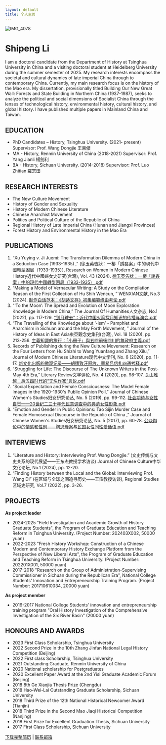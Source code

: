 ```yaml
---
layout: default
title: 个人主页
---
```

![IMG_4078](https://github.com/user-attachments/assets/1538b9e8-efac-43ff-9972-79979b66993f)

# Shipeng Li

I am a doctoral candidate from the Department of History at Tsinghua University in China and a visiting doctoral student at Heidelberg University during the summer semester of 2025. My research interests encompass the societal and cultural dynamics of late imperial China through to contemporary China. Currently, my main research focus is on the history of the Mao era. My dissertation, provisionally titled Building Our New Great Wall: Forests and State Building in Northern China (1937-1987), seeks to analyze the political and social dimensions of Socialist China through the lenses of technological history, environmental history, cultural history, and global history. I have published multiple papers in Mainland China and Taiwan.

## EDUCATION
- PhD Candidates – History, Tsinghua University. (2021- present)        Supervisor: Prof. Wang Dongjie 王東傑
- MA - History, Renmin University of China (2018-2021)              Supervisor: Prof. Yang Jianli 楊劍利
- BA - History, Sichuan University. (2014-2018)                      Supervisor: Prof. Luo Zhitian 羅志田


## RESEARCH INTERESTS
- The New Culture Movement
- History of Gender and Sexuality
- History of Modern Chinese Literature
- Chinese Anarchist Movement
- Politics and Political Culture of the Republic of China
- Regional History of Late Imperial China (Hunan and Jiangxi Provinces)
- Forest History and Environmental History in the Mao Era


## PUBLICATIONS
1.	“Xu Yuying v. Ji Juemi: The Transformation Dilemma of Modern China in a Seduction Case (1933-1935) ,” (徐玉英告狀：一樁「誘姦案」中的現代中國轉型困局（1933-1935）), Research on Women in Modern Chinese History近代中國婦女史研究(台灣), Vol. 43 (2024). [徐玉英告狀：一樁「誘姦案」中的現代中國轉型困局（1933-1935）.pdf](https://github.com/user-attachments/files/18601665/1933-1935.pdf)
2.	“Making a Model of Vernacular Writing: A Study on the Compilation Reason of the First Collection of Hu Shih Wencun, ” WENXIAN文献, No.3 (2024). [制作白话范本：《胡适文存》初集编纂缘由考论.pdf](https://github.com/user-attachments/files/18599692/default.pdf)
3.	“‘To the Moon’: The Spread and Evolution of Moon Exploration Knowledge in Modern China,” The Journal Of Humanities人文杂志, No.1 (2022), pp. 117-129. [“到月球去”：近代中国火箭探月知识的传播与演变.pdf](https://github.com/user-attachments/files/18599694/default.pdf)
4.	“The Travelling of the Knowledge about ‘-ism’ - Pamphlet and Anarchism in Sichuan around the May Forth Movement, ” Journal of the History of Ideas in East Asia東亞觀念史集刊(台灣), Vol. 18 (2020), pp. 213-256. [主義知識的旅行：「小冊子」與五四前後四川的無政府主義.pdf](https://github.com/user-attachments/files/18599704/default.pdf)
5.	Records of Publishing during the New Culture Movement: Research on the Four Letters from Hu Shizhi to Wang Yuanfang and Zhang Xilu,” Journal of Modern Chinese Literature现代中文学刊, No. 6 (2020), pp. 11-17. [新文化出版的微观记录——胡适致汪原放、章希吕信札四通考释.pdf](https://github.com/user-attachments/files/18599707/default.pdf)
6.	“Struggling for Life: The Discourse of The Unknown Writers in the Post-May 4th Era,” Literary Review文学评论, No. 4 (2020), pp. 98-107. [关山难越：后五四时代的“无名作家”言说.pdf](https://github.com/user-attachments/files/18599711/default.pdf)
7.	“Social Expectation and Female Consciousness: The Model Female Images in the 1920-1930's Public Opinion Poll,” Journal of Chinese Women's Studies妇女研究论丛, No. 5 (2019), pp. 99-112. [社会期待与女性自觉——20世纪二三十年代民意调查中的典范女性形象.pdf](https://github.com/user-attachments/files/18599713/20.pdf)
8.	“Emotion and Gender in Public Opinions: Tao Sijin Murder Case and Female Homosexual Discourse in the Republic of China ,” Journal of Chinese Women's Studies妇女研究论丛, No. 5 (2017), pp. 60-78. [公众舆论中的情感和性别——陶思瑾案与民国女性同性爱话语.pdf](https://github.com/user-attachments/files/18599716/default.pdf)


## INTERVIEWS
1.	“Literature and History: Interviewing Prof. Wang Dongjie.” (文史传统与文史关系的现代展望——王东杰教授学术访谈) Journal of Chinese Culture中华文化论坛, No.1 (2024), pp. 12-20. 
2.	“Finding History between the Local and the Global: Interviewing Prof. Wang Di” (在区域与全球之间追寻历史——王笛教授访谈), Regional Studies区域史研究, Vol.7 (2022), pp. 3-26.


## PROJECTS
**As project leader**
- 2024-2025   "Field Investigation and Academic Growth of History Graduate Students", the Program of Graduate Education and Teaching Reform in Tsinghua University. (Project Number: 202403X002, 50000 yuan)
- 2022-2023   "Fresh History Workshop: Construction of a Chinese Modern and Contemporary History Exchange Platform from the Perspective of New Liberal Arts", the Program of Graduate Education and Teaching Reform in Tsinghua University. (Project Number: 202201X001, 50000 yuan)
- 2017-2018   "Research on the Group of Administration-Supervising Commissioner in Sichuan during the Republican Era", National College Students' Innovation and Entrepreneurship Training Program. (Project Number: 201710610034, 20000 yuan)
 
**As project member**
- 2016-2017   National College Students' innovation and entrepreneurship training program "Oral History Investigation of the Comprehensive Investigation of the Six River Basin" (20000 yuan)


## HONOURS AND AWARDS
- 2023  First Class Scholarship, Tsinghua University
- 2022  Second Prize in the 10th Zhang Jinfan National Legal History Competition (Beijing)
- 2022  First class Scholarship, Tsinghua University
- 2021  Outstanding Graduate, Renmin University of China
- 2020  National scholarship for Postgraduates
- 2020  Excellent Paper Award at the 2nd Yisi Graduate Academic Forum (Beijing)
- 2018  8th Ge Xiaojia Thesis Prize (Chengdu)
- 2018  Hao-Wei-Lai Outstanding Graduate Scholarship, Sichuan University
- 2018  Third Prize of the 12th National Historical Newcomer Award (Tianjin)
- 2018  Third Prize in the Second Mao Jiaqi Historical Competition (Nanjing)
- 2018  First Prize for Excellent Graduation Thesis, Sichuan University
- 2017  First Class Scholarship, Sichuan University


[下载完整简历]() | [联系邮箱](mailto:lsphistory@163.com![image](https://github.com/user-attachments/assets/38b59733-77a9-49af-b1b0-1e22d07610b2)
)
